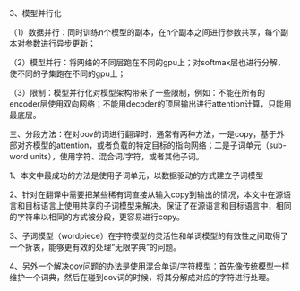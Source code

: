 3、模型并行化

（1）数据并行：同时训练n个模型的副本，在n个副本之间进行参数共享，每个副本对参数进行异步更新；

（2）模型并行：将网络的不同层跑在不同的gpu上；对softmax层也进行分解，使不同的子集跑在不同的gpu上；

（3）限制：模型并行化对模型架构带来了一些限制，例如：不能在所有的encoder层使用双向网络；不能用decoder的顶层输出进行attention计算，只能用最底层。



三、分段方法：在对oov的词进行翻译时，通常有两种方法，一是copy，基于外部对齐模型的attention，或者负载的特定目标的指向网络；二是子词单元（sub-word units），使用字符、混合词/字符，或者其他子词。

1、本文中最成功的方法是使用子词单元，以数据驱动的方式建立子词模型

2、针对在翻译中需要把某些稀有词直接从输入copy到输出的情况，本文中在源语言和目标语言上使用共享的子词模型来解决。保证了在源语言和目标语言中，相同的字符串以相同的方式被分段，更容易进行copy。

3、子词模型（wordpiece）在字符模型的灵活性和单词模型的有效性之间取得了一个折衷，能够更有效的处理“无限字典”的问题。

4、另外一个解决oov问题的办法是使用混合单词/字符模型：首先像传统模型一样维护一个词典，然后在碰到oov词的时候，将其分解成对应的字符进行处理。